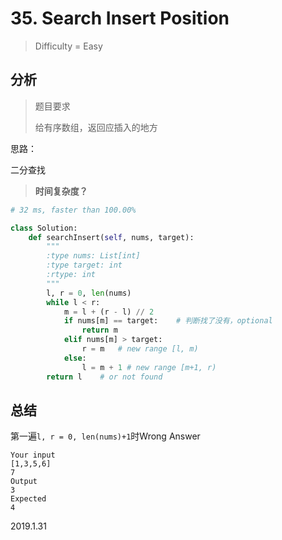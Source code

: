 # 35. Search Insert Position
> Difficulty = Easy

## 分析

> 题目要求
> 
> 给有序数组，返回应插入的地方

思路：

二分查找

> **时间复杂度？**

```python
# 32 ms, faster than 100.00%

class Solution:
    def searchInsert(self, nums, target):
        """
        :type nums: List[int]
        :type target: int
        :rtype: int
        """
        l, r = 0, len(nums)
        while l < r:
            m = l + (r - l) // 2
            if nums[m] == target:    # 判断找了没有，optional
                return m
            elif nums[m] > target:
                r = m   # new range [l, m)
            else:
                l = m + 1 # new range [m+1, r)
        return l    # or not found
```

## 总结

第一遍`l, r = 0, len(nums)+1`时Wrong Answer
```
Your input
[1,3,5,6]
7
Output
3
Expected
4
```

2019.1.31